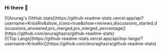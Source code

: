 ### Hi there 👋
<div>
[![Anurag's GitHub stats](https://github-readme-stats.vercel.app/api?username=KrissRiv&show_icons=true&show=reviews,discussions_started,discussions_answered,prs_merged,prs_merged_percentage)](https://github.com/anuraghazra/github-readme-stats)
</div><div>
[![Top Langs](https://github-readme-stats.vercel.app/api/top-langs/?username=KrissRiv)](https://github.com/anuraghazra/github-readme-stats)
</div>
<!--
**KrissRiv/KrissRiv** is a ✨ _special_ ✨ repository because its `README.md` (this file) appears on your GitHub profile.

Here are some ideas to get you started:

- 🔭 I’m currently working on ...
- 🌱 I’m currently learning ...
- 👯 I’m looking to collaborate on ...
- 🤔 I’m looking for help with ...
- 💬 Ask me about ...
- 📫 How to reach me: ...
- 😄 Pronouns: ...
- ⚡ Fun fact: ...
-->
